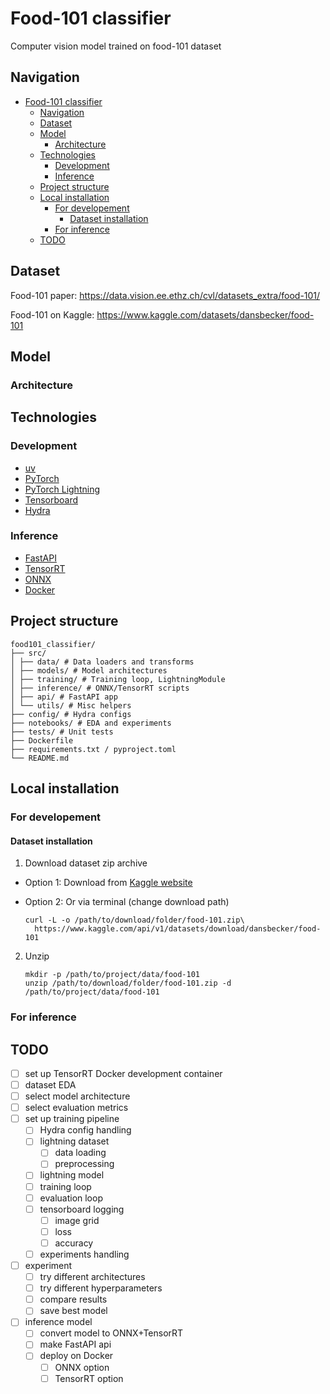 # Food-101 classifier

Computer vision model trained on food-101 dataset

## Navigation

- [Food-101 classifier](#food-101-classifier)
  - [Navigation](#navigation)
  - [Dataset](#dataset)
  - [Model](#model)
    - [Architecture](#architecture)
  - [Technologies](#technologies)
    - [Development](#development)
    - [Inference](#inference)
  - [Project structure](#project-structure)
  - [Local installation](#local-installation)
    - [For developement](#for-developement)
      - [Dataset installation](#dataset-installation)
    - [For inference](#for-inference)
  - [TODO](#todo)

## Dataset

Food-101 paper: https://data.vision.ee.ethz.ch/cvl/datasets_extra/food-101/

Food-101 on Kaggle: https://www.kaggle.com/datasets/dansbecker/food-101

## Model

### Architecture

## Technologies

### Development

 - [uv](https://docs.astral.sh/uv/)
 - [PyTorch](https://pytorch.org/)
 - [PyTorch Lightning](https://lightning.ai/docs/pytorch/stable/)
 - [Tensorboard](https://www.tensorflow.org/tensorboard)
 - [Hydra](https://hydra.cc/)

### Inference 

 - [FastAPI](https://fastapi.tiangolo.com/)
 - [TensorRT](https://developer.nvidia.com/tensorrt)
 - [ONNX](https://onnx.ai/)
 - [Docker](https://www.docker.com/)

## Project structure

```
food101_classifier/
├── src/
│ ├── data/ # Data loaders and transforms
│ ├── models/ # Model architectures
│ ├── training/ # Training loop, LightningModule
│ ├── inference/ # ONNX/TensorRT scripts
│ ├── api/ # FastAPI app
│ └── utils/ # Misc helpers
├── config/ # Hydra configs
├── notebooks/ # EDA and experiments
├── tests/ # Unit tests
├── Dockerfile
├── requirements.txt / pyproject.toml
└── README.md
```

## Local installation

### For developement

#### Dataset installation

1. Download dataset zip archive
 - Option 1: Download from [Kaggle website](https://www.kaggle.com/datasets/dansbecker/food-101?resource=download)
 - Option 2: Or via terminal (change download path)

    ```
    curl -L -o /path/to/download/folder/food-101.zip\
      https://www.kaggle.com/api/v1/datasets/download/dansbecker/food-101
    ```

2. Unzip
    ```
    mkdir -p /path/to/project/data/food-101
    unzip /path/to/download/folder/food-101.zip -d /path/to/project/data/food-101
    ```

### For inference
## TODO

 - [ ] set up TensorRT Docker development container
 - [ ] dataset EDA
 - [ ] select model architecture
 - [ ] select evaluation metrics
 - [ ] set up training pipeline
   - [ ] Hydra config handling
   - [ ] lightning dataset
     - [ ] data loading
     - [ ] preprocessing
   - [ ] lightning model
   - [ ] training loop
   - [ ] evaluation loop
   - [ ] tensorboard logging
     - [ ] image grid
     - [ ] loss
     - [ ] accuracy
   - [ ] experiments handling
 - [ ] experiment
   - [ ] try different architectures
   - [ ] try different hyperparameters
   - [ ] compare results
   - [ ] save best model
 - [ ] inference model
   - [ ] convert model to ONNX+TensorRT
   - [ ] make FastAPI api
   - [ ] deploy on Docker
     - [ ] ONNX option
     - [ ] TensorRT option
